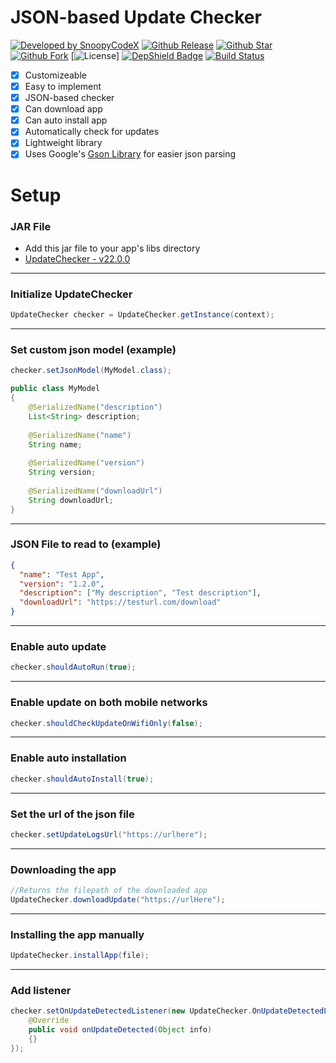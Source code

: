 # JSON-based Update Checker
[![Developed by SnoopyCodeX](https://img.shields.io/badge/Developed%20by-Waren%20Gonzaga-blue.svg?longCache=true&style=for-the-badge)](https://facebook.com/SnoopyCodeX)
[![Github Release](https://img.shields.io/github/release/SnoopyCodeX/jsonupdatecheckerandroid.svg?style=for-the-badge)](https://github.com/SnoopyCodeX/jsonupdatecheckerandroid/releases) 
[![Github Star](https://img.shields.io/github/stars/SnoopyCodeX/jsonupdatecheckerandroid.svg?style=for-the-badge)](https://github.com/SnoopyCodeX/jsonupdatecheckerandroid) 
[![Github Fork](https://img.shields.io/github/forks/SnoopyCodeX/jsonupdatecheckerandroid.svg?style=for-the-badge)](https://github.com/SnoopyCodeX/jsonupdatecheckerandroid) 
[![License](https://img.shields.io/github/license/SnoopyCodeX/jsonupdatecheckerandroid.svg?style=for-the-badge)]
[![DepShield Badge](https://depshield.sonatype.org/badges/SnoopyCodeX/jsonupdatecheckerandroid/depshield.svg)](https://depshield.github.io)
[![Build Status](https://travis-ci.org/SnoopyCodeX/jsonupdatecheckerandroid.svg?branch=master)](https://travis-ci.org/SnoopyCodeX/jsonupdatecheckerandroid)

- [x] Customizeable
- [x] Easy to implement
- [x] JSON-based checker
- [x] Can download app
- [x] Can auto install app
- [x] Automatically check for updates
- [x] Lightweight library
- [x] Uses Google's [Gson Library](https://github.com/google/gson) for easier json parsing

# Setup
### JAR File
- Add this jar file to your app's libs directory
- [UpdateChecker - v22.0.0](https://raw.githubusercontent.com/SnoopyCodeX/jsonupdatecheckerandroid/master/Jar/v22.0.0-UpdateChecker.jar)
---
### Initialize UpdateChecker
```java
UpdateChecker checker = UpdateChecker.getInstance(context);
```
---
### Set custom json model (example)
```java
checker.setJsonModel(MyModel.class);

public class MyModel
{
	@SerializedName("description")
	List<String> description;
	
	@SerializedName("name")
	String name;
	
	@SerializedName("version")
	String version;
	
	@SerializedName("downloadUrl")
	String downloadUrl;
}
```
---
### JSON File to read to (example)
```json
{
  "name": "Test App",
  "version": "1.2.0",
  "description": ["My description", "Test description"],
  "downloadUrl": "https://testurl.com/download"
}
```
---
### Enable auto update
```java
checker.shouldAutoRun(true);
```
---
### Enable update on both mobile networks
```java
checker.shouldCheckUpdateOnWifiOnly(false);
```
---
### Enable auto installation
```java
checker.shouldAutoInstall(true);
```
---
### Set the url of the json file
```java
checker.setUpdateLogsUrl("https://urlhere");
```
---
### Downloading the app
```java
//Returns the filepath of the downloaded app
UpdateChecker.downloadUpdate("https://urlHere");
```
---
### Installing the app manually
```java
UpdateChecker.installApp(file);
```
----
### Add listener
```java
checker.setOnUpdateDetectedListener(new UpdateChecker.OnUpdateDetectedListener() {
    @Override
    public void onUpdateDetected(Object info)
    {}
});
```

